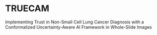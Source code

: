 # TRUECAM
Implementing Trust in Non-Small Cell Lung Cancer Diagnosis with a Conformalized Uncertainty-Aware AI Framework in Whole-Slide Images
